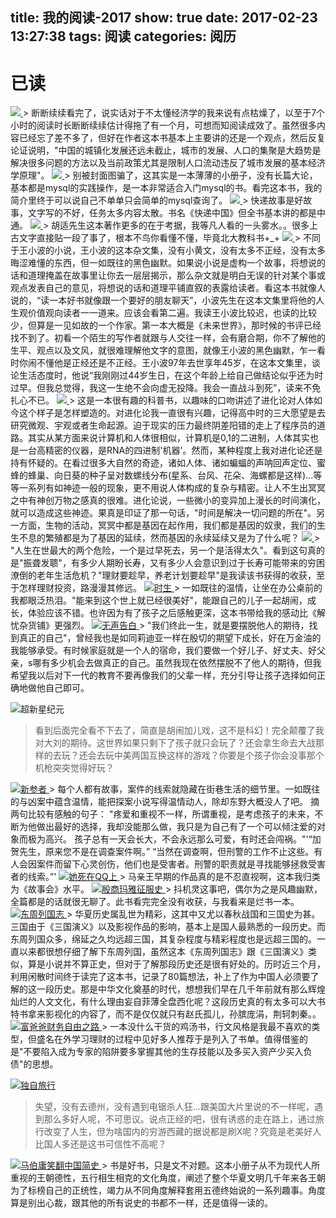 title: 我的阅读-2017
show: true
date: 2017-02-23 13:27:38
tags: 阅读
categories: 阅历
---
# 已读
<a class="fancybox" rel="group" href="https://amazon.cn/gp/product/B01JLEYPX8/ref=as_li_qf_asin_il_tl?ie=UTF8&tag=dante-23&creative=3200&linkCode=as2&creativeASIN=B01JLEYPX8&linkId=f228299417aa3d21faa8475b1572a00e">
	<img src="https://img1.doubanio.com/lpic/s29440008.jpg" />
</a>
> 断断续续看完了，说实话对于不太懂经济学的我来说有点枯燥了，以至于7个小时的阅读时长断断续续估计得拖了有一个月，可想而知阅读成效了。虽然很多内容已经忘了差不多了，但好在作者这本书基本上主要讲的还是一个观点，然后反复论证说明，"中国的城镇化发展还远未截止，城市的发展、人口的集聚是大趋势是解决很多问题的方法以及当前政策尤其是限制人口流动违反了城市发展的基本经济学原理"。

<a class="fancybox" rel="group" href="https://amazon.cn/gp/product/B001NMTX9S/ref=as_li_qf_sp_asin_il_tl?ie=UTF8&tag=dante-23&camp=536&creative=3200&linkCode=as2&creativeASIN=B001NMTX9S&linkId=56d51e50cc70df4fda05d1c657108556">
	<img src="https://img3.doubanio.com/lpic/s5968156.jpg" />
</a>
> 别被封面图骗了，这其实是一本薄薄的小册子，没有长篇大论，基本都是mysql的实践操作，是一本非常适合入门mysql的书。看完这本书，我的简介里终于可以说自己不单单只会简单的mysql查询了。

<a class="fancybox" rel="group" href="https://amazon.cn/gp/product/B01AVMSGA2/ref=as_li_qf_sp_asin_il_tl?ie=UTF8&tag=dante-23&camp=536&creative=3200&linkCode=as2&creativeASIN=B01AVMSGA2&linkId=573592cd869096cbb18470c28a9b5b15">
	<img src="https://img3.doubanio.com/lpic/s28390784.jpg" />
</a>
> 快递故事是好故事，文字写的不好，任务太多内容太散。书名《快递中国》但全书基本讲的都是中通。

<a class="fancybox" rel="group" href="https://amazon.cn/gp/product/B01BWKVEA6/ref=as_li_tl?ie=UTF8&camp=536&creative=3200&creativeASIN=B01BWKVEA6&linkCode=as2&tag=dante-23&linkId=438f975a0589d8b4e7e5246a9639195f">
	<img src="https://img3.doubanio.com/lpic/s28576474.jpg" />
</a>
> 胡适先生这本著作更多的在于考据，我等凡人看的一头雾水。。很多上古文字直接贴一段了事了，根本不鸟你看懂不懂，毕竟北大教科书+_+

<a class="fancybox" rel="group" href="https://amazon.cn/gp/product/B019PP1WC0/ref=as_li_tl?ie=UTF8&camp=536&creative=3200&creativeASIN=B019PP1WC0&linkCode=as2&tag=dante-23&linkId=2d600a89b8106e1f6919a70ad626ea0a" />
	<img src="https://img3.doubanio.com/lpic/s1727466.jpg" />
</a>
> 不同于王小波的小说，王小波的这本杂文集，没有小黄文，没有太多不正经，没有太多晦涩难懂的东西，但一如既往的黑色幽默。如果说小说是虚构一个故事，将想说的话和道理掩盖在故事里让你去一层层揭示，那么杂文就是明白无误的针对某个事或观点发表自己的意见，将想说的话和道理平铺直叙的表露给读者。看这本书就像人说的，“读一本好书就像跟一个要好的朋友聊天”，小波先生在这本文集里将他的人生观价值观向读者一一道来。应该会看第二遍。我读王小波比较迟，也读的比较少，但算是一见如故的一个作家。第一本大概是《未来世界》，那时候的书评已经找不到了。初看一个陌生的写作者就跟与人交往一样，会有磨合期，你不了解他的生平、观点以及文风，就很难理解他文字的意图，就像王小波的黑色幽默，乍一看时你闹不懂他是正经还是不正经。王小波97年去世享年45岁，在这本文集里，谈论生活态度时，他说“我刚刚过44岁生日，在这个年龄上给自己做结论似乎还为时过早。但我总觉得，我这一生绝不会向虚无投降。我会一直战斗到死”，读来不免扎心不已。

<a class="fancybox" rel="group" href="https://amazon.cn/gp/product/B01HXJLN74/ref=as_li_tl?ie=UTF8&camp=536&creative=3200&creativeASIN=B01HXJLN74&linkCode=as2&tag=dante-23&linkId=835db5961ecc2e34cfe4b12e8dbea01b" />
    <img src="https://img3.doubanio.com/lpic/s28688090.jpg" />
</a>
> 这是一本很有趣的科普书，以趣味的口吻讲述了进化论对人体如今这个样子是怎样塑造的。对进化论我一直很有兴趣，记得高中时的三大愿望是去研究微观、宇观或者生命起源。迫于现实的压力最终阴差阳错的走上了程序员的道路。其实从某方面来说计算机和人体很相似，计算机是0,1的二进制，人体其实也是一台高精密的仪器，是RNA的四进制'机器'。然而，某种程度上我对进化论还是持有怀疑的。在看过很多大自然的奇迹，诸如人体、诸如蝙蝠的声呐回声定位、蜜蜂的蜂巢、向日葵的种子呈对数螺线分布(星系、台风、花朵、海螺都是这样)...等等一系列有如神迹一般的现象，更不用说人体构成的复杂与精密。让人不生出冥冥之中有神创万物之感真的很难。进化论说，一些微小的变异加上漫长的时间演化，就可以造成这些神迹。果真是印证了那一句话，"时间是解决一切问题的所在"。另一方面，生物的活动，冥冥中都是基因在起作用，我们都是基因的奴隶，我们的生生不息的繁殖都是为了基因的延续，然而基因的永续延续又是为了什么呢？

<a class="fancybox" rel="group" href="https://www.amazon.cn/gp/product/B003F25VPY/ref=as_li_qf_sp_asin_tl?ie=UTF8&camp=536&creative=3200&creativeASIN=B003F25VPY&linkCode=as2&tag=dante-23">
    <img src="https://images-cn.ssl-images-amazon.com/images/I/51FlI%2BU0TjL._SX343_BO1,204,203,200_.jpg" />
</a>
> "人生在世最大的两个危险，一个是过早死去，另一个是活得太久"。看到这句真的是"振聋发聩"，有多少人期盼长寿，又有多少人会意识到过于长寿可能带来的穷困潦倒的老年生活危机？"理财要趁早，养老计划要趁早"是我读该书获得的收获，至于怎样理财投资，路漫漫其修远。

<!--more-->
<a class="fancybox" rel="group" href="https://www.amazon.cn/gp/product/B010PPI0K6/ref=as_li_qf_sp_asin_tl?ie=UTF8&camp=536&creative=3200&creativeASIN=B010PPI0K6&linkCode=as2&tag=dante-23">
	<img src="https://images-cn.ssl-images-amazon.com/images/I/81BGJ0io7EL._SX341_BO1,204,203,200_.jpg" alt="时生" />
</a>
> 一如既往的温情，让坐在办公桌前的我都眼泛热泪。"能来到这个世上就已经很美好"，能跟自己的儿子一起胡闹，成长，体验应该不错。也许因为有了孩子之后感触更深，这本书带给我的感动比《解忧杂货铺》更强烈。

<a class="fancybox" rel="group" href="https://www.amazon.cn/gp/product/B00ZHXYT7U/ref=as_li_qf_sp_asin_tl?ie=UTF8&camp=536&creative=3200&creativeASIN=B00ZHXYT7U&linkCode=as2&tag=dante-23">
    <img src="https://images-cn.ssl-images-amazon.com/images/I/510wzE2j-EL._SX341_BO1,204,203,200_.jpg" alt="无声告白" />
</a>
> "我们终此一生，就是要摆脱他人的期待，找到真正的自己"，曾经我也是如同莉迪亚一样在殷切的期望下成长，好在万金油的我能够承受。有时候家庭就是一个人的宿命，我们要做一个好儿子、好丈夫、好父亲，s哪有多少机会去做真正的自己。虽然我现在依然摆脱不了他人的期待，但我希望我以后对下一代的教育不要再像我们的父辈一样，充分引导让孩子选择如何正确地做他自己即可。

![超新星纪元](https://img1.doubanio.com/lpic/s3700467.jpg)
> 看到后面完全看不下去了，简直是胡闹加儿戏，这不是科幻！完全颠覆了我对大刘的期待。这世界如果只剩下了孩子就只会玩了？还会拿生命去大战那样的去玩？还会去玩中美两国互换这样的游戏？你要是个孩子你会没事那个机枪突突觉得好玩？

<a class="fancybox" rel="group" href="https://www.amazon.cn/gp/product/B019XQ9TEE/ref=as_li_qf_sp_asin_tl?ie=UTF8&camp=536&creative=3200&creativeASIN=B019XQ9TEE&linkCode=as2&tag=dante-23">
    <img src="https://images-cn.ssl-images-amazon.com/images/I/51nymPcfMGL._SX340_BO1,204,203,200_.jpg" alt="新参者" />
</a>
> 每个人都有故事，案件的线索就隐藏在街巷生活的细节里。一如既往的与凶案中蕴含温情，能把探案小说写得温情动人，除却东野大概没人了吧。
摘两句比较有感触的句子：
"疼爱和重视不一样，所谓重视，是考虑孩子的未来，不断为他做出最好的选择，我却没能那么做，我只是为自己有了一个可以倾注爱的对象而极为高兴。 孩子总有一天会长大，不会永远那么可爱，有时还会闯祸。"'“加贺先生，原来您不是在调查案件啊。” “当然在调查啊，但刑警的工作不止这些。有人会因案件而留下心灵创伤，他们也是受害者。刑警的职责就是寻找能够拯救受害者的线索。”'

<a class="fancybox" rel="group" href="https://images-cn.ssl-images-amazon.com/images/I/514%2B3MSfKNL.jpg">
    <img src="https://images-cn.ssl-images-amazon.com/images/I/514%2B3MSfKNL.jpg" alt="她死在QQ上" />
</a>
> 马亲王早期的作品真的是不忍直视啊，这本我归类为《故事会》水平。

<a class="fancybox" rel="group" href="https://www.amazon.cn/gp/product/B00FZEJ3M2">
    <img src="https://images-cn.ssl-images-amazon.com/images/I/51b-Y%2BxDQiL._SX378_BO1,204,203,200_.jpg" alt="殷商玛雅征服史" />
</a>
> 抖机灵这事吧，偶尔为之是风趣幽默，全篇都是的话就很无聊了。此书看完完全没有收获，与我看来是烂书一本。

<a class="fancybox" rel="group" href="https://www.amazon.cn/gp/product/B00CSLT2TY/ref=as_li_qf_sp_asin_tl?ie=UTF8&camp=536&creative=3200&creativeASIN=B00CSLT2TY&linkCode=as2&tag=dante-23">
    <img src="https://images-cn.ssl-images-amazon.com/images/I/41JNnT17OeL._SX350_BO1,204,203,200_.jpg" alt="东周列国志" />
</a>  
> 华夏历史属乱世为精彩，这其中又尤以春秋战国和三国史为甚。三国由于《三国演义》以及影视作品的影响，基本上是国人最熟悉的一段历史。而东周列国众多，绵延之久均远超三国，其复杂程度与精彩程度也是远超三国的。一直以来都很想仔细了解下东周列国，虽然这本《东周列国志》跟《三国演义》类似，算是小说并不算正史，但对于了解那段历史还是很有好处的。历时近三个月，利用闲散时间终于读完了这本书，记录了80篇想法，补上了作为中国人必须要了解的这一段历史。那是中华文化奠基的时代，想想我们早在几千年前就有那么辉煌灿烂的人文文化，有什么理由妄自菲薄全盘西化呢？这段历史真的有太多可以大书特书拿来影视化的内容了，而不是仅仅就只有赵氏孤儿，孙膑庞涓，荆轲刺秦。。


<a class="fancybox" rel="group" href="https://www.amazon.cn/gp/product/B00H42WTTC/ref=as_li_qf_sp_asin_il_tl?ie=UTF8&camp=536&creative=3200&creativeASIN=B00H42WTTC&linkCode=as2&tag=dante-23">
    <img src="https://images-cn.ssl-images-amazon.com/images/I/51MUGfuqXzL.jpg" alt="富爸爸财务自由之路" />
</a>
> 一本没什么干货的鸡汤书，行文风格是我最不喜欢的类型，但盛名在外学习理财的过程中见好多人推荐于是列入了书单。值得借鉴的是"不要陷入成为专家的陷阱要多掌握其他的生存技能以及多买入资产少买入负债"的思想。

<a class="fancybox" rel="group" href="https://www.amazon.cn/gp/product/B00DOTC8C2/ref=as_li_qf_sp_asin_il_tl?ie=UTF8&camp=536&creative=3200&creativeASIN=B00DOTC8C2&linkCode=as2&tag=dante-23
">
    <img src="https://images-cn.ssl-images-amazon.com/images/I/51b%2B19P-C1L.jpg" alt="独自旅行" />
</a>
> 失望，没有去德州，没有遇到电锯杀人狂...跟美国大片里说的不一样呢，遇到那么多好人呢，不可思议。说点正经的吧，很有诱惑的走在路上，通过旅行改变了人生，但为啥国内的穷游西藏的据说都是刷X呢？究竟是老美好人比国人多还是这书可信性不高呢？


<a class="fancybox" rel="group" href="https://www.amazon.cn/gp/product/B00RRCUBIK/ref=as_li_qf_sp_asin_il_tl?ie=UTF8&camp=536&creative=3200&creativeASIN=B00RRCUBIK&linkCode=as2&tag=dante-23">
    <img src="https://images-cn.ssl-images-amazon.com/images/I/51DSREx3TaL.jpg" alt="马伯庸笑翻中国简史" />
</a>
> 书是好书，只是文不对题。这本小册子从不为现代人所重视的王朝德性，五行相生相克的文化角度，阐述了整个华夏文明几千年来各王朝为了标榜自己的正统性，竭力从不同角度解释套用五德终始说的一系列趣事。角度算是别出心裁，跟其他的所有说史的书都不一样，还是值得一读的。

